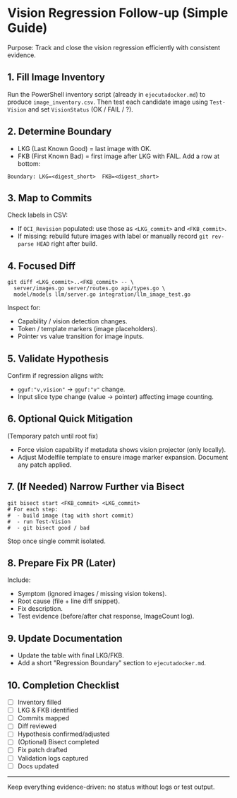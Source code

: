 # Vision Regression Follow-up (Simple Guide)

Purpose: Track and close the vision regression efficiently with consistent evidence.

## 1. Fill Image Inventory
Run the PowerShell inventory script (already in `ejecutadocker.md`) to produce `image_inventory.csv`.
Then test each candidate image using `Test-Vision` and set `VisionStatus` (OK / FAIL / ?).

## 2. Determine Boundary
- LKG (Last Known Good) = last image with OK.
- FKB (First Known Bad) = first image after LKG with FAIL.
Add a row at bottom:
```
Boundary: LKG=<digest_short>  FKB=<digest_short>
```

## 3. Map to Commits
Check labels in CSV:
- If `OCI_Revision` populated: use those as `<LKG_commit>` and `<FKB_commit>`.
- If missing: rebuild future images with label or manually record `git rev-parse HEAD` right after build.

## 4. Focused Diff
```
git diff <LKG_commit>..<FKB_commit> -- \
  server/images.go server/routes.go api/types.go \
  model/models llm/server.go integration/llm_image_test.go
```
Inspect for:
- Capability / vision detection changes.
- Token / template markers (image placeholders).
- Pointer vs value transition for image inputs.

## 5. Validate Hypothesis
Confirm if regression aligns with:
- `gguf:"v,vision"` -> `gguf:"v"` change.
- Input slice type change (value -> pointer) affecting image counting.

## 6. Optional Quick Mitigation
(Temporary patch until root fix)
- Force vision capability if metadata shows vision projector (only locally).
- Adjust Modelfile template to ensure image marker expansion.
Document any patch applied.

## 7. (If Needed) Narrow Further via Bisect
```
git bisect start <FKB_commit> <LKG_commit>
# For each step:
#  - build image (tag with short commit)
#  - run Test-Vision
#  - git bisect good / bad
```
Stop once single commit isolated.

## 8. Prepare Fix PR (Later)
Include:
- Symptom (ignored images / missing vision tokens).
- Root cause (file + line diff snippet).
- Fix description.
- Test evidence (before/after chat response, ImageCount log).

## 9. Update Documentation
- Update the table with final LKG/FKB.
- Add a short "Regression Boundary" section to `ejecutadocker.md`.

## 10. Completion Checklist
- [ ] Inventory filled
- [ ] LKG & FKB identified
- [ ] Commits mapped
- [ ] Diff reviewed
- [ ] Hypothesis confirmed/adjusted
- [ ] (Optional) Bisect completed
- [ ] Fix patch drafted
- [ ] Validation logs captured
- [ ] Docs updated

---
Keep everything evidence-driven: no status without logs or test output.
